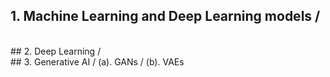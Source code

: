 ## 1. Machine Learning and Deep Learning models /
<br>
## 2. Deep Learning /
<br>
## 3. Generative AI /
   (a). GANs /
   (b). VAEs
<br>
<br>
<br>

